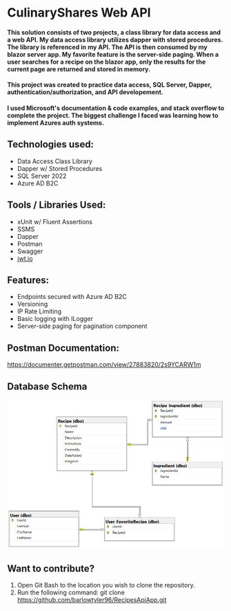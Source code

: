 # CulinaryShares Web API

#### This solution consists of two projects, a class library for data access and a web API. My data access library utilizes dapper with stored procedures. The library is referenced in my API. The API is then consumed by my blazor server app. My favorite feature is the server-side paging. When a user searches for a recipe on the blazor app, only the results for the current page are returned and stored in memory. 

#### This project was created to practice data access, SQL Server, Dapper, authentication/authorization, and API developement.

#### I used Microsoft's documentation & code examples, and stack overflow to complete the project. The biggest challenge I faced was learning how to implement Azures auth systems.

## Technologies used: 
* Data Access Class Library
* Dapper w/ Stored Procedures
* SQL Server 2022
* Azure AD B2C

## Tools / Libraries Used:
* xUnit w/ Fluent Assertions
* SSMS
* Dapper
* Postman
* Swagger
* [jwt.io ](https://jwt.io/)

## Features: 
* Endpoints secured with Azure AD B2C
* Versioning
* IP Rate Limiting
* Basic logging with ILogger
* Server-side paging for pagination component
## Postman Documentation: 
https://documenter.getpostman.com/view/27883820/2s9YCARW1m
  
## Database Schema
![](ReadMeImages/culinaryshares-entity-relationship.PNG)

## Want to contribute?
1. Open Git Bash to the location you wish to clone the repository.
2. Run the following command: git clone https://github.com/barlowtyler96/RecipesApiApp.git
